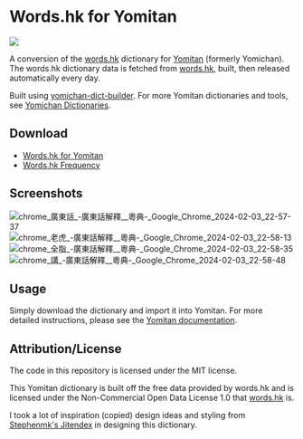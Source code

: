 # Words.hk for Yomitan

[![](https://img.shields.io/github/v/tag/marvnc/wordshk-yomitan?style=for-the-badge&label=Last%20Release)](https://github.com/MarvNC/wordshk-yomitan/releases/latest)

A conversion of the [words.hk](https://words.hk) dictionary for
[Yomitan](https://github.com/themoeway/yomitan) (formerly Yomichan). The
words.hk dictionary data is fetched from
[words.hk](https://words.hk/faiman/analysis/), built, then released
automatically every day.

Built using
[yomichan-dict-builder](https://github.com/MarvNC/yomichan-dict-builder). For
more Yomitan dictionaries and tools, see
[Yomichan Dictionaries](https://github.com/MarvNC/yomichan-dictionaries).

## Download

- [Words.hk for Yomitan](https://github.com/MarvNC/wordshk-yomitan/releases/latest)
- [Words.hk Frequency](https://drive.google.com/open?id=14kx0q9EBftwqaZPw55y9USkXFQlUrjf1&usp=drive_fs)

## Screenshots

![chrome_廣東話_-_廣東話解釋__粵典_-_Google_Chrome_2024-02-03_22-57-37](https://github.com/MarvNC/wordshk-yomitan/assets/17340496/83eacfc1-6e31-453c-91c2-a8dac3be0bc4)
![chrome_老虎_-_廣東話解釋__粵典_-_Google_Chrome_2024-02-03_22-58-13](https://github.com/MarvNC/wordshk-yomitan/assets/17340496/e882daa8-6fc4-491d-930e-ca9a0a081193)
![chrome_全脂_-_廣東話解釋__粵典_-_Google_Chrome_2024-02-03_22-58-35](https://github.com/MarvNC/wordshk-yomitan/assets/17340496/51fa78ba-c882-4f8c-b159-57a86f08e74b)
![chrome_講_-_廣東話解釋__粵典_-_Google_Chrome_2024-02-03_22-58-48](https://github.com/MarvNC/wordshk-yomitan/assets/17340496/233798e0-2363-48c4-9c11-6665e6262ef2)

## Usage

Simply download the dictionary and import it into Yomitan. For more detailed
instructions, please see the
[Yomitan documentation](https://github.com/themoeway/yomitan).

## Attribution/License

The code in this repository is licensed under the MIT license.

This Yomitan dictionary is built off the free data provided by words.hk and is
licensed under the Non-Commercial Open Data License 1.0 that
[words.hk](https://words.hk/base/hoifong/) is.

I took a lot of inspiration (copied) design ideas and styling from
[Stephenmk's Jitendex](https://github.com/stephenmk/Jitendex) in designing this
dictionary.
